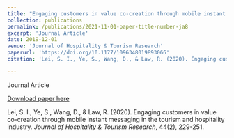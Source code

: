 ```yaml
---
title: "Engaging customers in value co-creation through mobile instant messaging in the tourism and hospitality industry"
collection: publications
permalink: /publications/2021-11-01-paper-title-number-ja8
excerpt: 'Journal Article'
date: 2019-12-01
venue: 'Journal of Hospitality & Tourism Research'
paperurl: 'https://doi.org/10.1177/1096348019893066'
citation: 'Lei, S. I., Ye, S., Wang, D., & Law, R. (2020). Engaging customers in value co-creation through mobile instant messaging in the tourism and hospitality industry. <i>Journal of Hospitality & Tourism Research</i>, 44(2), 229-251.'

---
```

Journal Article

[Download paper here](https://doi.org/10.1177/1096348019893066)

Lei, S. I., Ye, S., Wang, D., & Law, R. (2020). Engaging customers in value co-creation through mobile instant messaging in the tourism and hospitality industry. <i>Journal of Hospitality & Tourism Research</i>, 44(2), 229-251.
